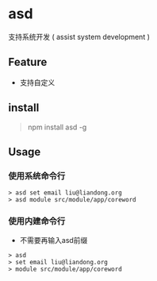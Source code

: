 asd
===

支持系统开发 ( assist system development )

## Feature

- 支持自定义

## install

> npm install asd -g

## Usage

### 使用系统命令行

```shell
> asd set email liu@liandong.org
> asd module src/module/app/coreword
```

### 使用内建命令行
- 不需要再输入asd前缀

```shell
> asd
> set email liu@liandong.org
> module src/module/app/coreword
```

